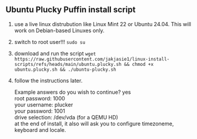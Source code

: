 Ubuntu Plucky Puffin install script 
-----------------------------------
1. use a live linux distrubution like Linux Mint 22 or Ubuntu 24.04. This will work on Debian-based Linuxes only.
2. switch to root user!!!
  `sudo su`
4. download and run the script
`wget https://raw.githubusercontent.com/jakjasie1/linux-install-scripts/refs/heads/main/ubuntu.plucky.sh && chmod +x ubuntu.plucky.sh && ./ubuntu-plucky.sh`
5. follow the instructions later.


   Example answers
do you wish to continue? yes <br>
root password: 1000 <br>
your username: plucker <br>
your password: 1001 <br>
drive selection: /dev/vda (for a QEMU HD) <br>
at the end of install, it also will ask you to configure timezoneme, keyboard and locale.
